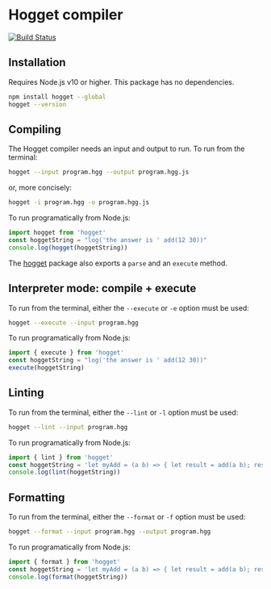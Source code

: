 # Hogget compiler

[![Build Status](https://travis-ci.org/hogget-language/compiler.svg?branch=master)](https://travis-ci.org/hogget-language/compiler)

## Installation

Requires Node.js v10 or higher. This package has no dependencies.

```sh
npm install hogget --global
hogget --version
```

## Compiling

The Hogget compiler needs an input and output to run. To run from the terminal:

```sh
hogget --input program.hgg --output program.hgg.js
```

or, more concisely:

```sh
hogget -i program.hgg -o program.hgg.js
```

To run programatically from Node.js:

```js
import hogget from 'hogget'
const hoggetString = "log('the answer is ' add(12 30))"
console.log(hogget(hoggetString))
```

The [hogget](https://www.npmjs.com/package/hogget) package also exports a `parse` and an `execute` method.

## Interpreter mode: compile + execute

To run from the terminal, either the `--execute` or `-e` option must be used:

```sh
hogget --execute --input program.hgg
```

To run programatically from Node.js:

```js
import { execute } from 'hogget'
const hoggetString = "log('the answer is ' add(12 30))"
execute(hoggetString)
```

## Linting

To run from the terminal, either the `--lint` or `-l` option must be used:

```sh
hogget --lint --input program.hgg
```

To run programatically from Node.js:

```js
import { lint } from 'hogget'
const hoggetString = 'let myAdd = (a b) => { let result = add(a b); result; };'
console.log(lint(hoggetString))
```

## Formatting

To run from the terminal, either the `--format` or `-f` option must be used:

```sh
hogget --format --input program.hgg --output program.hgg
```

To run programatically from Node.js:

```js
import { format } from 'hogget'
const hoggetString = 'let myAdd = (a b) => { let result = add(a b); result; };'
console.log(format(hoggetString))
```
